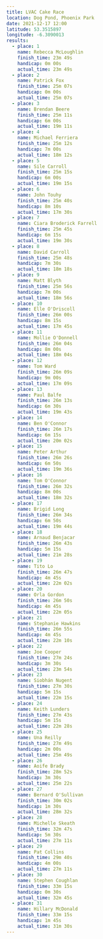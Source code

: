 ```yaml
---
title: LVAC Cake Race
location: Dog Pond, Phoenix Park
date: 2021-12-17 12:00
latitude: 53.3515897
longitude: -6.3090013
results:
  - place: 1
    name: Rebecca McLoughlin
    finish_time: 23m 49s
    handicap: 0m 00s
    actual_time: 23m 49s
  - place: 2
    name: Patrick Fox
    finish_time: 25m 07s
    handicap: 0m 00s
    actual_time: 25m 07s
  - place: 3
    name: Brendan Beere
    finish_time: 25m 11s
    handicap: 6m 00s
    actual_time: 19m 11s
  - place: 4
    name: Michael Ferriera
    finish_time: 25m 12s
    handicap: 7m 00s
    actual_time: 18m 12s
  - place: 5
    name: Sile Carroll
    finish_time: 25m 15s
    handicap: 6m 00s
    actual_time: 19m 15s
  - place: 6
    name: John Touhy
    finish_time: 25m 40s
    handicap: 8m 10s
    actual_time: 17m 30s
  - place: 7
    name: Ciara Broderick Farrell
    finish_time: 25m 45s
    handicap: 6m 15s
    actual_time: 19m 30s
  - place: 8
    name: David Carroll
    finish_time: 25m 48s
    handicap: 7m 30s
    actual_time: 18m 18s
  - place: 9
    name: Matt Blyth
    finish_time: 25m 56s
    handicap: 7m 00s
    actual_time: 18m 56s
  - place: 10
    name: Elle O'Driscoll
    finish_time: 26m 00s
    handicap: 8m 15s
    actual_time: 17m 45s
  - place: 11
    name: Mollie O'Donnell
    finish_time: 26m 04s
    handicap: 8m 00s
    actual_time: 18m 04s
  - place: 12
    name: Tom Ward
    finish_time: 26m 09s
    handicap: 9m 00s
    actual_time: 17m 09s
  - place: 13
    name: Paul Balfe
    finish_time: 26m 13s
    handicap: 6m 30s
    actual_time: 19m 43s
  - place: 14
    name: Ben O'Connor
    finish_time: 26m 17s
    handicap: 6m 15s
    actual_time: 20m 02s
  - place: 15
    name: Peter Arthur
    finish_time: 26m 26s
    handicap: 6m 50s
    actual_time: 19m 36s
  - place: 16
    name: Tom O'Connor
    finish_time: 26m 32s
    handicap: 8m 00s
    actual_time: 18m 32s
  - place: 17
    name: Brigid Long
    finish_time: 26m 34s
    handicap: 6m 50s
    actual_time: 19m 44s
  - place: 18
    name: Arnaud Benjacar
    finish_time: 26m 43s
    handicap: 5m 15s
    actual_time: 21m 28s
  - place: 19
    name: Tito Lo
    finish_time: 26m 47s
    handicap: 4m 45s
    actual_time: 22m 02s
  - place: 20
    name: Orla Gordon
    finish_time: 26m 50s
    handicap: 4m 45s
    actual_time: 22m 05s
  - place: 21
    name: Stephanie Hawkins
    finish_time: 26m 55s
    handicap: 4m 45s
    actual_time: 22m 10s
  - place: 22
    name: Joe Cooper
    finish_time: 27m 24s
    handicap: 3m 30s
    actual_time: 23m 54s
  - place: 23
    name: Siobhán Nugent
    finish_time: 27m 30s
    handicap: 5m 15s
    actual_time: 22m 15s
  - place: 24
    name: Keith Lunders
    finish_time: 27m 43s
    handicap: 5m 15s
    actual_time: 22m 28s
  - place: 25
    name: Una Reilly
    finish_time: 27m 49s
    handicap: 2m 00s
    actual_time: 25m 49s
  - place: 26
    name: Aoife Brady
    finish_time: 28m 52s
    handicap: 3m 30s
    actual_time: 25m 22s
  - place: 27
    name: Bernard O'Sullivan
    finish_time: 30m 02s
    handicap: 1m 30s
    actual_time: 28m 32s
  - place: 28
    name: Michelle Skeath
    finish_time: 32m 47s
    handicap: 5m 30s
    actual_time: 27m 11s
  - place: 29
    name: Pat Collins
    finish_time: 29m 40s
    handicap: 4m 00s
    actual_time: 27m 11s
  - place: 30
    name: Stephen Coughlan
    finish_time: 33m 15s
    handicap: 0m 30s
    actual_time: 32m 45s
  - place: 31
    name: Hillary McDonald
    finish_time: 33m 15s
    handicap: 1m 45s
    actual_time: 31m 30s
---
```

